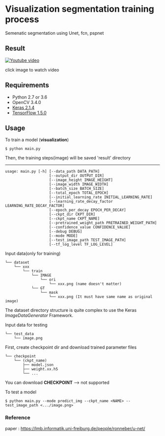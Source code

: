 # Visualization segmentation training process 

Semenatic segmentation using Unet, fcn, pspnet

## Result

[![Youtube video](./result.gif)](https://youtu.be/TtFAXYQc54o)

click image to watch video


## Requirements

- Python 2.7 or 3.6
- OpenCV 3.4.0
- [Keras 2.1.4](https://github.com/fchollet/keras)
- [TensorFlow 1.5.0](https://github.com/tensorflow/tensorflow)

## Usage  

To train a model (**visualization**)

    $ python main.py

Then, the training steps(image) will be saved 'result' directory

-----------

    usage: main.py [-h] [--data_path DATA_PATH] 
                        [--output_dir OUTPUT_DIR]
                        [--image_height IMAGE_HEIGHT] 
                        [--image_width IMAGE_WIDTH]
                        [--batch_size BATCH_SIZE]
                        [--total_epoch TOTAL_EPOCH]
                        [--initial_learning_rate INITIAL_LEARNING_RATE]
                        [--learning_rate_decay_factor LEARNING_RATE_DECAY_FACTOR]
                        [--epoch_per_decay EPOCH_PER_DECAY] 
                        [--ckpt_dir CKPT_DIR]
                        [--ckpt_name CKPT_NAME]
                        [--pretrained_weight_path PRETRAINED_WEIGHT_PATH]
                        [--confidence_value CONFIDENCE_VALUE] 
                        [--debug DEBUG]
                        [--mode MODE] 
                        [--test_image_path TEST_IMAGE_PATH]
                        [--tf_log_level TF_LOG_LEVEL]

Input data(only for training)

    └── dataset
        └── xxx
            └── train
                └── IMAGE
                    └── ori
                        └── xxx.png (name doesn't matter)
                └── GT
                    └── mask
                        └── xxx.png (It must have same name as original image)

The dataset directory structure is quite complex to use the Keras *ImageDataGenerator* Framework.

Input data for testing

    └── test_data
        └── image.png
        
First, create checkpoint dir and download trained parameter files  

    └── checkpoint
        └── (ckpt_name)
            ├── model.json 
            ├── weight.xx.h5
            └── ...

You can download **CHECKPOINT** --> not supported



To test a model

    $ python main.py --mode predict_img --ckpt_name <NAME> --test_image_path <.../image.png>


### Reference
paper : https://lmb.informatik.uni-freiburg.de/people/ronneber/u-net/  

